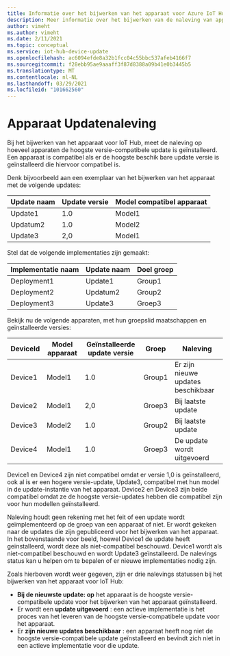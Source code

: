 ```yaml
---
title: Informatie over het bijwerken van het apparaat voor Azure IoT Hub naleving | Microsoft Docs
description: Meer informatie over het bijwerken van de naleving van apparaten met updates voor Azure IoT Hub.
author: vimeht
ms.author: vimeht
ms.date: 2/11/2021
ms.topic: conceptual
ms.service: iot-hub-device-update
ms.openlocfilehash: ac6094efde8a32b1fcc04c55bbc537afeb4166f7
ms.sourcegitcommit: f28ebb95ae9aaaff3f87d8388a09b41e0b3445b5
ms.translationtype: MT
ms.contentlocale: nl-NL
ms.lasthandoff: 03/29/2021
ms.locfileid: "101662560"
---
```

# <a name="device-update-compliance"></a>Apparaat Updatenaleving

Bij het bijwerken van het apparaat voor IoT Hub, meet de naleving op hoeveel apparaten de hoogste versie-compatibele update is geïnstalleerd. Een apparaat is compatibel als er de hoogste beschik bare update versie is geïnstalleerd die hiervoor compatibel is. 

Denk bijvoorbeeld aan een exemplaar van het bijwerken van het apparaat met de volgende updates:

|Update naam|Update versie|Model compatibel apparaat|
|-----------|--------------|-----------------------|
|Update1    |1.0    |Model1|
|Updatum2    |1.0    |Model2|
|Update3    |2,0    |Model1|

Stel dat de volgende implementaties zijn gemaakt:

|Implementatie naam    |Update naam    |Doel groep|
|-----------|--------------|-------------------|
|Deployment1    |Update1    |Group1|
|Deployment2    |Updatum2    |Group2|
|Deployment3    |Update3    |Groep3|

Bekijk nu de volgende apparaten, met hun groepslid maatschappen en geïnstalleerde versies:

|DeviceId   |Model apparaat   |Geïnstalleerde update versie|Groep |Naleving|
|-----------|--------------|-----------------------|-----|---------|
|Device1    |Model1 |1.0    |Group1 |Er zijn nieuwe updates beschikbaar</span>|
|Device2    |Model1 |2,0    |Groep3 |Bij laatste update|
|Device3    |Model2 |1.0    |Group2 |Bij laatste update|
|Device4    |Model1 |1.0    |Groep3 |De update wordt uitgevoerd|

Device1 en Device4 zijn niet compatibel omdat er versie 1,0 is geïnstalleerd, ook al is er een hogere versie-update, Update3, compatibel met hun model in de update-instantie van het apparaat. Device2 en Device3 zijn beide compatibel omdat ze de hoogste versie-updates hebben die compatibel zijn voor hun modellen geïnstalleerd.

Naleving houdt geen rekening met het feit of een update wordt geïmplementeerd op de groep van een apparaat of niet. Er wordt gekeken naar de updates die zijn gepubliceerd voor het bijwerken van het apparaat. In het bovenstaande voor beeld, hoewel Device1 de update heeft geïnstalleerd, wordt deze als niet-compatibel beschouwd. Device1 wordt als niet-compatibel beschouwd en wordt Update3 geïnstalleerd. De nalevings status kan u helpen om te bepalen of er nieuwe implementaties nodig zijn. 

Zoals hierboven wordt weer gegeven, zijn er drie nalevings statussen bij het bijwerken van het apparaat voor IoT Hub:

*   **Bij de nieuwste update: op** het apparaat is de hoogste versie-compatibele update voor het bijwerken van het apparaat geïnstalleerd.
*   Er wordt een **update uitgevoerd** : een actieve implementatie is het proces van het leveren van de hoogste versie-compatibele update voor het apparaat.
*   Er **zijn nieuwe updates beschikbaar** : een apparaat heeft nog niet de hoogste versie-compatibele update geïnstalleerd en bevindt zich niet in een actieve implementatie voor die update.
